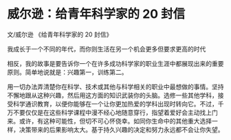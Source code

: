 #  威尔逊：给青年科学家的 20 封信

文/威尔逊 《给青年科学家的 20 封信》

我成长于一个不同的年代，而你则生活在另一个机会更多但要求更高的时代

相反，我的故事是要告诉你一个在许多成功科学家的职业生涯中都展现出来的重要原则。简单地说就是：兴趣第一，训练第二。

用一切办法弄清楚你在科学、技术或其他与科学相关的职业中最想做的事情。坚持不懈地跟从这种兴趣，然后用这方面的知识武装你的头脑。选修一些其他学科，接受科学通识教育，以便你能够在一个让你更加热爱的学科出现时转向它。不过，千万不要仅仅是在这些科学课程中漫不经心地随意穿行，指望着爱好会主动找上门来。或许，有这种可能性，但切不可心怀侥幸。如同你生命中的其他重大选择一样，决策带来的后果影响太大。基于持久兴趣的决定和努力永远都不会让你失望。